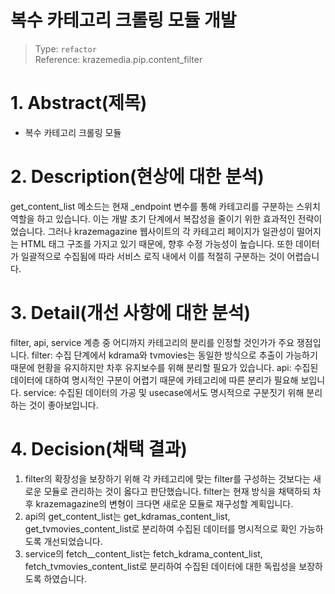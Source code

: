 # 복수 카테고리 크롤링 모듈 개발
 
> Type: `refactor`  
> Reference: krazemedia.pip.content_filter

# 1. Abstract(제목)

- 복수 카테고리 크롤링 모듈

# 2. Description(현상에 대한 분석)

get_content_list 메소드는 현재 _endpoint 변수를 통해 카테고리를 구분하는 스위치 역할을 하고 있습니다.
이는 개발 초기 단계에서 복잡성을 줄이기 위한 효과적인 전략이었습니다.
그러나 krazemagazine 웹사이트의 각 카테고리 페이지가 일관성이 떨어지는 HTML 태그 구조를 가지고 있기 때문에, 향후 수정 가능성이 높습니다.
또한 데이터가 일괄적으로 수집됨에 따라 서비스 로직 내에서 이를 적절히 구분하는 것이 어렵습니다.

# 3. Detail(개선 사항에 대한 분석)

filter, api, service 계층 중 어디까지 카테고리의 분리를 인정할 것인가가 주요 쟁점입니다.
filter: 수집 단계에서 kdrama와 tvmovies는 동일한 방식으로 추출이 가능하기 때문에 현황을 유지하지만
차후 유지보수를 위해 분리할 필요가 있습니다.
api: 수집된 데이터에 대하여 명시적인 구분이 어렵기 때문에 카테고리에 따른 분리가 필요해 보입니다.
service: 수집된 데이터의 가공 및 usecase에서도 명시적으로 구분짓기 위해 분리하는 것이 좋아보입니다.

# 4. Decision(채택 결과)

1. filter의 확장성을 보장하기 위해 각 카테고리에 맞는 filter를 구성하는 것보다는 새로운 모듈로 관리하는 것이 옳다고 판단했습니다.
   filter는 현재 방식을 채택하되 차후 krazemagazine의 변형이 크다면 새로운 모듈로 재구성할 계획입니다.
2. api의 get_content_list는 get_kdramas_content_list, get_tvmovies_content_list로 분리하여 수집된 데이터를 명시적으로 확인 가능하도록 개선되었습니다.
3. service의 fetch__content_list는 fetch_kdrama_content_list, fetch_tvmovies_content_list로 분리하여 수집된 데이터에 대한 독립성을 보장하도록
   하였습니다.